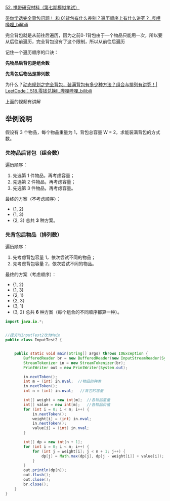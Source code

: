 [52. 携带研究材料（第七期模拟笔试）](https://kamacoder.com/problempage.php?pid=1052)





[带你学透完全背包问题！ 和 01背包有什么差别？遍历顺序上有什么讲究？_哔哩哔哩_bilibili](https://www.bilibili.com/video/BV1uK411o7c9/)







完全背包就是从前往后遍历，因为之前0-1背包由于一个物品只能用一次，所以要从后往前遍历，完全背包没有了这个限制，所以从前往后遍历



记住一个遍历顺序的口诀：

**先物品后背包是组合数**

**先背包后物品是排列数**

为什么？[动态规划之完全背包，装满背包有多少种方法？组合与排列有讲究！| LeetCode：518.零钱兑换II_哔哩哔哩_bilibili](https://www.bilibili.com/video/BV1KM411k75j?vd_source=96c1635797a0d7626fb60e973a29da38&spm_id_from=333.788.videopod.sections)

上面的视频有讲解



## **举例说明**

假设有 3 个物品，每个物品重量为 1，背包总容量 W = 2，求能装满背包的方式数。

### **先物品后背包（组合数）**

遍历顺序：

1. 先选第 1 件物品，再考虑容量；
2. 先选第 2 件物品，再考虑容量；
3. 先选第 3 件物品，再考虑容量。

最终的方案（不考虑顺序）：

- {1, 2}
- {1, 3}
- {2, 3} 总共 **3** 种方案。

### **先背包后物品（排列数）**

遍历顺序：

1. 先考虑背包容量 1，依次尝试不同的物品；
2. 先考虑背包容量 2，依次尝试不同的物品。

最终的方案（考虑顺序）：

- {1, 2}
- {1, 3}
- {2, 1}
- {2, 3}
- {3, 1}
- {3, 2} 总共 **6** 种方案（每个组合的不同顺序都算一种）。







```java
import java.io.*;


//提交时InputTest2改为Main
public class InputTest2 {


    public static void main(String[] args) throws IOException {
        BufferedReader br = new BufferedReader(new InputStreamReader(System.in));
        StreamTokenizer in = new StreamTokenizer(br);
        PrintWriter out = new PrintWriter(System.out);

        in.nextToken();
        int m = (int) in.nval;  //物品的种类
        in.nextToken();
        int n = (int) in.nval;   //背包的容量

        int[] weight = new int[m];  //各物品重量
        int[] value = new int[m];   //各物品价值
        for (int i = 0; i < m; i++) {
            in.nextToken();
            weight[i] = (int) in.nval;
            in.nextToken();
            value[i] = (int) in.nval;
        }

        int[] dp = new int[n + 1];
        for (int i = 0; i < m; i++) {
            for (int j = weight[i]; j < n + 1; j++) {
                dp[j] = Math.max(dp[j], dp[j - weight[i]] + value[i]);
            }
        }
        out.println(dp[n]);
        out.flush();
        out.close();
        br.close();
    }
}
```